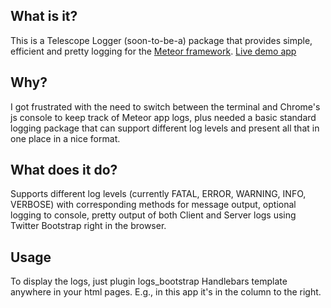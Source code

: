 What is it?
-------------
This is a Telescope Logger (soon-to-be-a) package that provides simple, efficient and pretty logging for the [Meteor framework](http://meteor.com). 
[Live demo app](http://http://telescope-logger.meteor.com)

Why?
------
I got frustrated with the need to switch between the terminal and Chrome's js console to keep track of Meteor app logs, plus needed a basic standard logging package that can support different log levels and present all that in one place in a nice format.

What does it do?
------------------
Supports different log levels (currently FATAL, ERROR, WARNING, INFO, VERBOSE) with corresponding methods for message output, optional logging to console, pretty output of both Client and Server logs using Twitter Bootstrap right in the browser.

Usage
------------
To display the logs, just plugin logs_bootstrap Handlebars template anywhere in your html pages. E.g., in this app it's in the column to the right.



